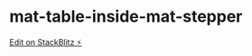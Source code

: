 # mat-table-inside-mat-stepper

[Edit on StackBlitz ⚡️](https://stackblitz.com/edit/mat-table-inside-mat-stepper)